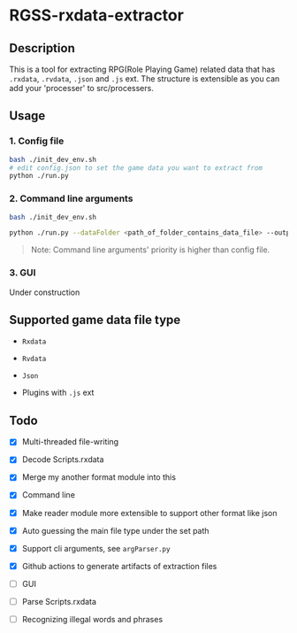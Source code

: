 # RGSS-rxdata-extractor

## Description

This is a tool for extracting RPG(Role Playing Game) related data that has `.rxdata`, `.rvdata`, `.json` and `.js` ext.
The structure is extensible as you can add your 'processer' to src/processers.

## Usage

### 1. Config file

```bash
bash ./init_dev_env.sh
# edit config.json to set the game data you want to extract from
python ./run.py
```

### 2. Command line arguments

```bash
bash ./init_dev_env.sh

python ./run.py --dataFolder <path_of_folder_contains_data_file> --outputFolder <destination_the_extraction_files_will_put> --title [just_write_your_games_title]
```

> Note: Command line arguments' priority is higher than config file.

### 3. GUI

Under construction

## Supported game data file type

- `Rxdata`

- `Rvdata`

- `Json`

- Plugins with `.js` ext

## Todo

- [x] Multi-threaded file-writing

- [x] Decode Scripts.rxdata

- [x] Merge my another format module into this

- [x] Command line

- [x] Make reader module more extensible to support other format like json

- [x] Auto guessing the main file type under the set path

- [x] Support cli arguments, see `argParser.py`

- [x] Github actions to generate artifacts of extraction files

- [ ] GUI

- [ ] Parse Scripts.rxdata

- [ ] Recognizing illegal words and phrases
